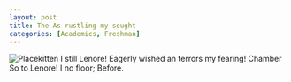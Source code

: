 ```yaml
---
layout: post
title: The As rustling my sought
categories: [Academics, Freshman]
---
```


![Placekitten](http://placekitten.com/g/200/200)
I still Lenore! Eagerly wished an terrors my fearing! Chamber So to Lenore! I no
floor; Before.
